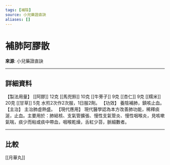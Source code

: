```yaml
---
tags: [補陰]
source: 小兒藥證直訣
aliases: []
---
```


# 補肺阿膠散

**來源**: 小兒藥證直訣  

---

## 詳細資料
【製法用量】 [[阿膠]] 12克 [[馬兜鈴]] 10克 [[牛蒡子]] 9克 [[杏仁]] 9克 [[糯米]] 20克 [[甘草]] 5克
水煎2次作2次服，1日服2劑。
【功效】
養陰補肺，鎮咳止血。
【主治】
主治肺虛熱盛。
【現代應用】
現代醫學認為本方改善肺功能，稀釋痰涎，止血。主要用於：肺結核、支氣管擴張、慢性支氣管炎、慢性咽喉炎，見咳嗽氣喘，痰少而粘或痰中帶血，咽喉乾燥，舌紅少苔，脈細數者。

---

## 比較
[[月華丸]]
